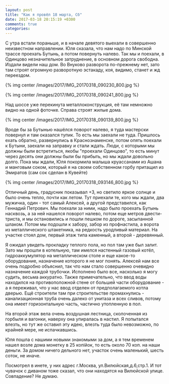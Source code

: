 ```yaml
---
layout: post
title: "Как я провёл 18 марта, Сб"
date: 2017-03-18 20:15:19 +0300
comments: true
categories: 
---
```

С утра встали пораньше, и в начале девятого выехали в совершенно неизвестном направлении. Юля сказала, что нам надо по Минской трассе проехать Бутынь, а потом повернуть налево. Так мы и поехали, в Одинцово незначительное затруднение, в основном дорога свободна. Издали видели наш дом. Во Внуково разворота по-прежнему нет, зато там строят огромную разворотную эстакаду, коя, видимо, станет и жд переездом.

{% img center /images/2017/IMG_20170318_090230_800.jpg %}

{% img center /images/2017/IMG_20170318_090241_800.jpg %}

Над шоссе уже перекинута металлоконструкция, её там немножно видно на одной фоточке. Справа строят жилые дома.

{% img center /images/2017/IMG_20170318_090139_800.jpg %}

Вроде бы за Бутынью нашёлся поворот налево, я туда мастерски повернул и там оказался тупик. То есть мы заехали не туда. Пришлось ехать обратно, развернулись в Краснознаменске, потом опять поехали к Бутыни, заехали на заправку и стали ждать. Люди, с которыми мы должны были встретиться, якобы "проехали Одинцово", то есть минут через десять они должны были бы прибыть, но мы ждали довольно долго. Пока мы ждали, Юля покормила малыша круассанами из Ашана и манговым соком, который я на своем собственном горбу притащил из Эмиратов (сам сок сделан в Кувейте)

{% img center /images/2017/IMG_20170318_093146_800.jpg %}
 
Отличный день, градусник показывал +3, но светило яркое солнце и было очень тепло, почти как летом. Тут приехали те, кого мы ждали, два мужичка, один - тот самый Алексей, а другой представился, как Геннадий Петрович. Мы поехали за ними, надо было проехать Бутынь насквозь, а за ней нашелся поворот налево, потом еще метров двести-триста, и мы остановились и пошли пешком по дороге, засыпанной шлаком. Потом мы подошли к забору, забор из профнастила, а ворота из металлического штакетника, на редкость уродливый материал. На участке стоял дом, первый этаж типа каменный, а второй - деревянный.

Я ожидал увидеть прокладку теплого пола, но пол там уже был залит. Зато мы прошли в котельную, там имелся настенный газовый котёл, гидроаккумулятор на металлическом столе и еще какое-то оборудование, назначение которого я не мог понять. Алексей нам все очень подробно объяснил, так что нам стало совершенно очевидно назначение каждой трубочки. Исполнено было все, насколько я могу судить, весьма аккуратно. Также примечательно, что ввод воды находился на противоположной стене от большей части оборудование - а я переживал, что у нас ввод отделен от предполагаемого котла дверью. Ещё строители там при строительстве промахнулись - канализационная труба очень далеко от унитаза и всех сливов, потому она имеет горизонтальную часть, частично утопленную в пол.


На второй этаж вела очень воздушная лестница, сколоченная из горбыля и вагонки, наверху она упиралась в настил. Я попытался влезть, но тут же оставил эту идею, влезть туда было невозможно, по крайней мере, не испачкавшись.

 
Юля пошла с нашими новыми знакомыми за дом, а я тем временем нашел возле дома монетку в 25 копiйок, то есть около 70 коп. на наши деньги. За домом ничего дельного нет, участок очень маленький, шесть соток, не иначе. 
 

Посмотрел в инете, у них адрес г.Москва, ул.Вилюйская,д.6,стр.1. И тот чувачок с диваном тоже сказал, что они находятся на Вилюйской улице. Совпадение? Не думаю.